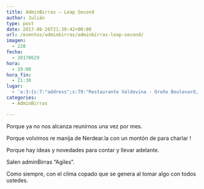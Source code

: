 ```yaml
---
title: AdminBirras – Leap Second
author: Julián
type: post
date: 2017-06-26T21:39:42+00:00
url: /eventos/adminbirras/adminbirras-leap-second/
imagen:
  - 228
fecha:
  - 20170629
hora:
  - 19:00
hora_fin:
  - 21:30
lugar:
  - 'a:3:{s:7:"address";s:79:"Restaurante Valdovina - Oroño Boulevard, Rosario, Santa Fe Province, Argentina";s:3:"lat";s:10:"-32.950249";s:3:"lng";s:18:"-60.65465500000005";}'
categories:
  - AdminBirras

---
```

Porque ya no nos alcanza reunirnos una vez por mes.

Porque volvimos re manija de Nerdear.la con un montón de para charlar !

Porque hay ideas y novedades para contar y llevar adelante.

Salen adminBirras “Agiles”.

Como siempre, con el clima copado que se genera al tomar algo con todos ustedes.